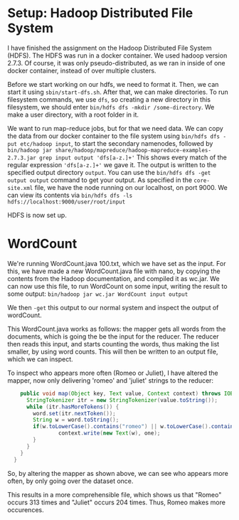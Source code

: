# Setup: Hadoop Distributed File System

I have finished the assignment on the Hadoop Distributed File System (HDFS).
The HDFS was run in a docker container. We used hadoop version 2.7.3.
Of course, it was only pseudo-distributed, as we ran in inside of one docker container, instead of over multiple clusters.

Before we start working on our hdfs, we need to format it. Then, we can start it using `sbin/start-dfs.sh`. After that, we can make directories.
To run filesystem commands, we use `dfs`, so creating a new directory in this filesystem, we should enter `bin/hdfs dfs -mkdir /some-directory`. We make a user directory, with a root folder in it.

We want to run map-reduce jobs, but for that we need data. We can copy the data from our docker container to the file system using `bin/hdfs dfs -put etc/hadoop input`, to start the secondary namenodes, followed by `bin/hadoop jar share/hadoop/mapreduce/hadoop-mapreduce-examples-2.7.3.jar grep input output 'dfs[a-z.]+'`
This shows every match of the regular expression `'dfs[a-z.]+'` we gave it. The output is written to the specified output directory `output`. You can use the `bin/hdfs dfs -get output output` command to get your output. 
As specified in the `core-site.xml` file, we have the node running on our localhost, on port 9000. We can view its contents via `bin/hdfs dfs -ls hdfs://localhost:9000/user/root/input`

HDFS is now set up.

# WordCount
We're running WordCount.java 100.txt, which we have set as the input.
For this, we have made a new WordCount.java file with nano, by copying the contents from the Hadoop documentation, and compiled it as wc.jar.
We can now use this file, to run WordCount on some input, writing the result to some output: ```bin/hadoop jar wc.jar WordCount input output```

We then `-get` this output to our normal system and inspect the output of wordCount.

This WordCount.java works as follows: the mapper gets all words from the documents, which is going the be the input for the reducer. The reducer then reads this input, and starts counting the words, thus making the list smaller, by using word counts.
This will then be written to an output file, which we can inspect.

To inspect who appears more often (Romeo or Juliet), I have altered the mapper, now only delivering 'romeo' and 'juliet' strings to the reducer:

```java
    public void map(Object key, Text value, Context context) throws IOException, InterruptedException {
      StringTokenizer itr = new StringTokenizer(value.toString());
      while (itr.hasMoreTokens()) {
        word.set(itr.nextToken());
        String w = word.toString();
        if(w.toLowerCase().contains("romeo") || w.toLowerCase().contains("juliet")){
                context.write(new Text(w), one);
        }
      }
    }
  }
  ```
So, by altering the mapper as shown above, we can see who appears more often, by only going over the dataset once.
  
This results in a more comprehensible file, which shows us that "Romeo" occurs 313 times and "Juliet" occurs 204 times. Thus, Romeo makes more occurences. 

